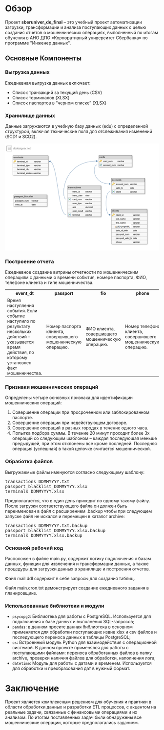 <h1>Обзор</h1>
<p>Проект <strong>sberuniver_de_final</strong> – это учебный проект автоматизации загрузки, трансформации и анализа поступающих данных с целью создания отчетов о мошеннических операциях, выполненный по итогам обучения в АНО ДПО «Корпоративный университет Сбербанка» по программе "Инженер данных".</p>

<h2>Основные Компоненты</h2>
<h3>Выгрузка данных</h3>
<p>Ежедневная выгрузка данных включает:</p>
<ul>
  <li>Список транзакций за текущий день (CSV)</li>
  <li>Список терминалов (XLSX)</li>
  <li>Список паспортов в “черном списке” (XLSX)</li>
</ul>

<h3>Хранилище данных</h3>
<p>Данные загружаются в учебную базу данных (edu) с определенной структурой, включая технические поля для отслеживания изменений (SCD1 и SCD2).</p>
<img src=https://github.com/SirLanselap18/sberuniver_de_final/blob/main/static/db.png?raw=true alt="схема данных">

<h3>Построение отчета</h3>
<p>Ежедневное создание витрины отчетности по мошенническим операциям с данными о времени события, номере паспорта, ФИО, телефоне клиента и типе мошенничества.</p>
<table>
  <tr>
    <th>event_dt</th>
    <th>passport</th>
    <th>fio</th>
    <th>phone</th>
    <th>event_type</th>
    <th>report_dt</th>
  </tr>
  <tr>
    <td>Время наступления события. Если событие наступило по результату нескольких действий – указывается время действия, по которому установлен факт мошенничества.</td>
    <td>Номер паспорта клиента, совершившего мошенническую операцию.</td>
    <td>ФИО клиента, совершившего мошенническую операцию.</td>
    <td>Номер телефона клиента, совершившего мошенническую операцию.</td>
    <td>Описание типа мошенничества (номер).</td>
    <td>Дата, на которую построен отчет.</td>
  </tr>
</table>

<h3>Признаки мошеннических операций</h3>
<p>Определены четыре основных признака для идентификации мошеннических операций:</p>
<ol>
  <li>Совершение операции при просроченном или заблокированном паспорте.</li>
  <li>Совершение операции при недействующем договоре.</li>
  <li>Совершение операций в разных городах в течение одного часа.</li>
  <li>Попытка подбора суммы. В течение 20 минут проходит более 3х операций со следующим шаблоном – каждая последующая меньше предыдущей, при этом отклонены все кроме последней. Последняя операция (успешная) в такой цепочке считается мошеннической.</li>
</ol>

<h3>Обработка файлов</h3>
<p>Выгружаемые файлы именуются согласно следующему шаблону:</p>
<pre>
transactions_DDMMYYYY.txt
passport_blacklist_DDMMYYYY.xlsx
terminals_DDMMYYYY.xlsx
</pre>
<p>Предполагается, что в один день приходит по одному такому файлу. После загрузки соответствующего файла он должен быть переименован в файл с расширением .backup чтобы при следующем запуске файл не искался и перемещен в каталог archive:</p>
<pre>
transactions_DDMMYYYY.txt.backup
passport_blacklist_DDMMYYYY.xlsx.backup
terminals_DDMMYYYY.xlsx.backup
</pre>

<h3>Основной рабочий код</h3>
<p>Расположен в файле main.py, содержит логику подключения к базам данных, функции для извлечения и трансформации данных, а также процедуры для загрузки данных в хранилище и построения отчетов.</p>
<p>Файл mail.ddl содержит в себе запросы для создания таблиц.</p>
<p>Файл main.cron.txt демонстрирует создание ежедневного задания в планировщике.</p>

<h3>Использованные библиотеки и модули</h3>
<ul>
  <li><code>psycopg2</code>: Библиотека для работы с PostgreSQL. Используется для подключения к базе данных и выполнения SQL-запросов;</li>
  <li><code>pandas</code>: в данном проекте данная библиотека в основном применяется для обработки поступающих извне xlsx и csv файлов и последующего переноса данных в таблицы PostgreSQL;</li>
  <li><code>os</code>: Встроенный модуль Python для взаимодействия с операционной системой. В данном проекте применялся для работы с поступающими файлами: переноса обработанных файлов в папку archive, проверки наличия файлов для обработки, наполнения лога;</li>
  <li><code>datetime</code>: Модуль для работы с датами и временем. Используется для обработки и преобразования дат в нужный формат.</li>
</ul>

<h1>Заключение</h1>
<p>Проект является комплексным решением для обучения и практики в области обработки данных и разработки ETL процессов, с акцентом на реальные задачи, связанные с финансовыми операциями и их анализом. По итогам поставленных задач были обнаружены все мошеннические операции, которые предполагались заданием.</p>
